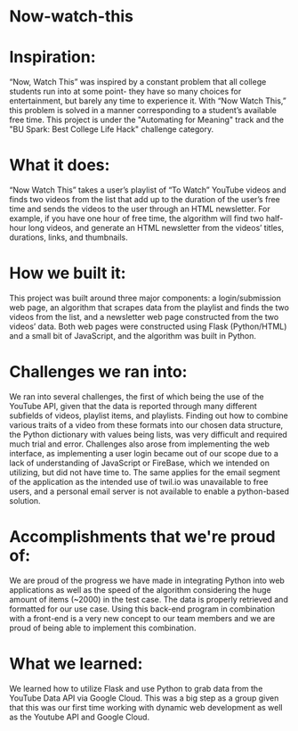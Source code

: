 # Now-watch-this

# Inspiration:
“Now, Watch This” was inspired by a constant problem that all college students run into at some point- they have so many choices for entertainment, but barely any time to experience it. With “Now Watch This,” this problem is solved in a manner corresponding to a student’s available free time. This project is under the "Automating for Meaning" track and the "BU Spark: Best College Life Hack" challenge category.

# What it does:
“Now Watch This” takes a user’s playlist of “To Watch” YouTube videos and finds two videos from the list that add up to the duration of the user’s free time and sends the videos to the user through an HTML newsletter. For example, if you have one hour of free time, the algorithm will find two half-hour long videos, and generate an HTML newsletter from the videos’ titles, durations, links, and thumbnails.

# How we built it:
This project was built around three major components: a login/submission web page, an algorithm that scrapes data from the playlist and finds the two videos from the list, and a newsletter web page constructed from the two videos’ data. Both web pages were constructed using Flask (Python/HTML) and a small bit of JavaScript, and the algorithm was built in Python.

# Challenges we ran into:
We ran into several challenges, the first of which being the use of the YouTube API, given that the data is reported through many different subfields of videos, playlist items, and playlists. Finding out how to combine various traits of a video from these formats into our chosen data structure, the Python dictionary with values being lists, was very difficult and required much trial and error. Challenges also arose from implementing the web interface, as implementing a user login became out of our scope due to a lack of understanding of JavaScript or FireBase, which we intended on utilizing, but did not have time to. The same applies for the email segment of the application as the intended use of twil.io was unavailable to free users, and a personal email server is not available to enable a python-based solution.

# Accomplishments that we're proud of:
We are proud of the progress we have made in integrating Python into web applications as well as the speed of the algorithm considering the huge amount of items (~2000) in the test case. The data is properly retrieved and formatted for our use case. Using this back-end program in combination with a front-end is a very new concept to our team members and we are proud of being able to implement this combination.

# What we learned:
We learned how to utilize Flask and use Python to grab data from the YouTube Data API via Google Cloud. This was a big step as a group given that this was our first time working with dynamic web development as well as the Youtube API and Google Cloud.
